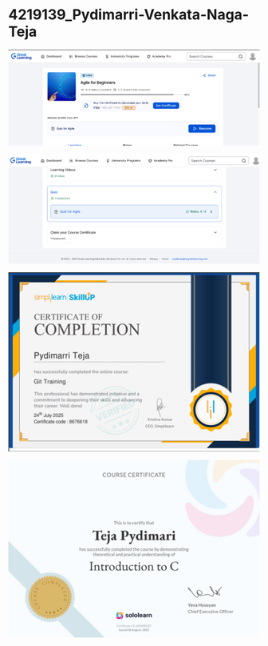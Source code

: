 # 4219139_Pydimarri-Venkata-Naga-Teja 

![SDLC Certificate](https://github.com/2100040071/4219139_Pydimarri-Venkata-Naga-Teja/blob/main/SDLC/AGILE%20Percentage.png)

![SDLC Certificate](https://github.com/2100040071/4219139_Pydimarri-Venkata-Naga-Teja/blob/main/SDLC/QUIZ%20Marks.png)

![GIT Certificate](https://github.com/2100040071/4219139_Pydimarri-Venkata-Naga-Teja/blob/main/GIT/GIT%20Certificate.png)

![C Certificate](https://github.com/2100040071/4219139_Pydimarri-Venkata-Naga-Teja/blob/main/C%20Programming%20Sololearn/Intro%20C%20Certificate.jpg)
